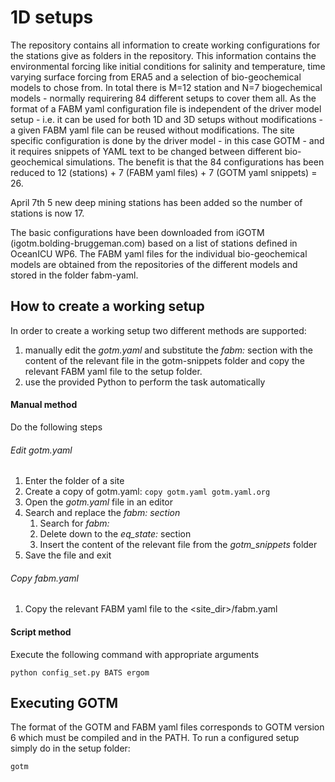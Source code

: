 # 1D setups

The repository contains all information to create working configurations for the stations give as folders in the repository. This information contains the environmental forcing like initial conditions for salinity and temperature, time varying surface forcing from ERA5 and a selection of bio-geochemical models to chose from.
In total there is M=12 station and N=7 biogechemical models - normally requirering 84 different setups to cover them all. As the format of a FABM yaml configuration file is independent of the driver model setup - i.e. it can be used for both 1D and 3D setups without modifications - a given FABM yaml file can be reused without modifications. The site specific configuration is done by the driver model - in this case GOTM - and it requires snippets of YAML text to be changed between different bio-geochemical simulations. The benefit is that the 84 configurations has been reduced to 12 (stations) + 7 (FABM yaml files) + 7 (GOTM yaml snippets) = 26.

April 7th 5 new deep mining stations has been added so the number of stations is now 17.

The basic configurations have been downloaded from iGOTM (igotm.bolding-bruggeman.com) based on a list of stations defined in OceanICU WP6.
The FABM yaml files for the individual bio-geochemical models are obtained from the repositories of the different models and stored in the folder fabm-yaml.

## How to create a working setup

In order to create a working setup two different methods are supported:

   1. manually edit the _gotm.yaml_ and substitute the _fabm:_ section with the content of the relevant file in the gotm-snippets folder and copy the relevant FABM yaml file to the setup folder.
   2. use the provided Python to perform the task automatically

#### Manual method

Do the following steps

###### Edit _gotm.yaml_

   1. Enter the folder of a site
   2. Create a copy of gotm.yaml:
       `copy gotm.yaml gotm.yaml.org`
   2. Open the _gotm.yaml_ file in an editor
   3. Search and replace the _fabm: section_
       1. Search for _fabm:_
       1. Delete down to the _eq_state:_ section
       3. Insert the content of the relevant file from the _gotm_snippets_ folder
   5. Save the file and exit

###### Copy _fabm.yaml_

   1. Copy the relevant FABM yaml file to the <site_dir>/fabm.yaml

#### Script method

Execute the following command with appropriate arguments

```
python config_set.py BATS ergom 
```

## Executing GOTM

The format of the GOTM and FABM yaml files corresponds to GOTM version 6 which must be compiled and in the PATH.
To run a configured setup simply do in the setup folder:

```
gotm
```
